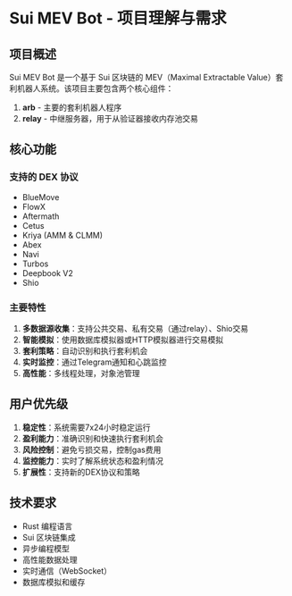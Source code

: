 # Sui MEV Bot - 项目理解与需求

## 项目概述

Sui MEV Bot 是一个基于 Sui 区块链的 MEV（Maximal Extractable Value）套利机器人系统。该项目主要包含两个核心组件：

1. **arb** - 主要的套利机器人程序
2. **relay** - 中继服务器，用于从验证器接收内存池交易

## 核心功能

### 支持的 DEX 协议
- BlueMove
- FlowX
- Aftermath
- Cetus
- Kriya (AMM & CLMM)
- Abex
- Navi
- Turbos
- Deepbook V2
- Shio

### 主要特性
1. **多数据源收集**：支持公共交易、私有交易（通过relay）、Shio交易
2. **智能模拟**：使用数据库模拟器或HTTP模拟器进行交易模拟
3. **套利策略**：自动识别和执行套利机会
4. **实时监控**：通过Telegram通知和心跳监控
5. **高性能**：多线程处理，对象池管理

## 用户优先级

1. **稳定性**：系统需要7x24小时稳定运行
2. **盈利能力**：准确识别和快速执行套利机会
3. **风险控制**：避免亏损交易，控制gas费用
4. **监控能力**：实时了解系统状态和盈利情况
5. **扩展性**：支持新的DEX协议和策略

## 技术要求

- Rust 编程语言
- Sui 区块链集成
- 异步编程模型
- 高性能数据处理
- 实时通信（WebSocket）
- 数据库模拟和缓存
